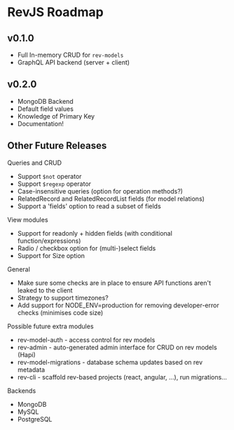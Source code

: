 # RevJS Roadmap

## v0.1.0

* Full In-memory CRUD for `rev-models`
* GraphQL API backend (server + client)

## v0.2.0

* MongoDB Backend
* Default field values
* Knowledge of Primary Key
* Documentation!

## Other Future Releases

Queries and CRUD
 * Support `$not` operator
 * Support `$regexp` operator
 * Case-insensitive queries (option for operation methods?)
 * RelatedRecord and RelatedRecordList fields (for model relations)
 * Support a 'fields' option to read a subset of fields

View modules
 * Support for readonly + hidden fields (with conditional function/expressions)
 * Radio / checkbox option for (multi-)select fields
 * Support for Size option

General
 * Make sure some checks are in place to ensure API functions aren't leaked to the client
 * Strategy to support timezones?
 * Add support for NODE_ENV=production for removing developer-error checks (minimises code size)

Possible future extra modules
 * rev-model-auth - access control for rev models
 * rev-admin - auto-generated admin interface for CRUD on rev models (Hapi)
 * rev-model-migrations - database schema updates based on rev metadata
 * rev-cli - scaffold rev-based projects (react, angular, ...), run migrations...

Backends
 * MongoDB
 * MySQL
 * PostgreSQL
